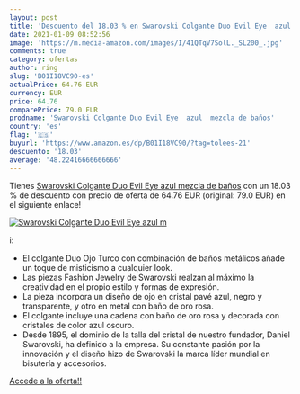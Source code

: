 ```yaml
---
layout: post
title: 'Descuento del 18.03 % en Swarovski Colgante Duo Evil Eye  azul  m'
date: 2021-01-09 08:52:56
image: 'https://m.media-amazon.com/images/I/41QTqV7SolL._SL200_.jpg'
comments: true
category: ofertas
author: ring
slug: 'B01I18VC90-es'
actualPrice: 64.76 EUR
currency: EUR
price: 64.76
comparePrice: 79.0 EUR
prodname: 'Swarovski Colgante Duo Evil Eye  azul  mezcla de baños'
country: 'es'
flag: '🇪🇸'
buyurl: 'https://www.amazon.es/dp/B01I18VC90/?tag=tolees-21'
descuento: '18.03'
average: '48.22416666666666'
---
```


Tienes [Swarovski Colgante Duo Evil Eye  azul  mezcla de baños](https://www.amazon.es/dp/B01I18VC90/?tag=tolees-21) con un 18.03 % de descuento con precio de oferta de 64.76 EUR (original: 79.0 EUR) en el siguiente enlace!

[![Swarovski Colgante Duo Evil Eye  azul  m](https://m.media-amazon.com/images/I/41QTqV7SolL._SL200_.jpg)](https://www.amazon.es/dp/B01I18VC90/?tag=tolees-21)

ℹ️:

- El colgante Duo Ojo Turco con combinación de baños metálicos añade un toque de misticismo a cualquier look.
- Las piezas Fashion Jewelry de Swarovski realzan al máximo la creatividad en el propio estilo y formas de expresión.
- La pieza incorpora un diseño de ojo en cristal pavé azul, negro y transparente, y otro en metal con baño de oro rosa.
- El colgante incluye una cadena con baño de oro rosa y decorada con cristales de color azul oscuro.
- Desde 1895, el dominio de la talla del cristal de nuestro fundador, Daniel Swarovski, ha definido a la empresa. Su constante pasión por la innovación y el diseño hizo de Swarovski la marca líder mundial en bisutería y accesorios.

[Accede a la oferta!!](https://www.amazon.es/dp/B01I18VC90/?tag=tolees-21)
